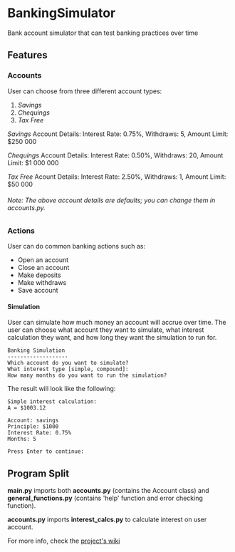 # BankingSimulator
Bank account simulator that can test banking practices over time

## Features ##

### Accounts ###

User can choose from three different account types:
  1. *Savings*
  2. *Chequings*
  3. *Tax Free*

*Savings* Account Details:
Interest Rate: 0.75%, Withdraws: 5, Amount Limit:  $250 000

*Chequings* Account Details:
Interest Rate: 0.50%, Withdraws: 20, Amount Limit: $1 000 000

*Tax Free* Acount Details:
Interest Rate: 2.50%, Withdraws: 1, Amount Limit:  $50 000

###### Note: The above account details are defaults; you can change them in accounts.py.

### Actions ###

User can do common banking actions such as:
+ Open an account
+ Close an account
+ Make deposits
+ Make withdraws
+ Save account

#### Simulation ####

User can simulate how much money an account will accrue over time. The user can choose what account they want to simulate, what interest calculation they want, and how long they want the simulation to run for.
```
Banking Simulation
-------------------
Which account do you want to simulate? 
What interest type [simple, compound]: 
How many months do you want to run the simulation? 
```

The result will look like the following:

```
Simple interest calculation:
A = $1003.12

Account: savings
Principle: $1000
Interest Rate: 0.75%
Months: 5

Press Enter to continue: 
```

## Program Split ##

**main.py** imports both **accounts.py** (contains the Account class) and **general_functions.py** (contains 'help' function and error checking function). 

**accounts.py** imports **interest_calcs.py** to calculate interest on user account.

For more info, check the [project's wiki](https://github.com/Kwistech/BankingSimulator/wiki) 
